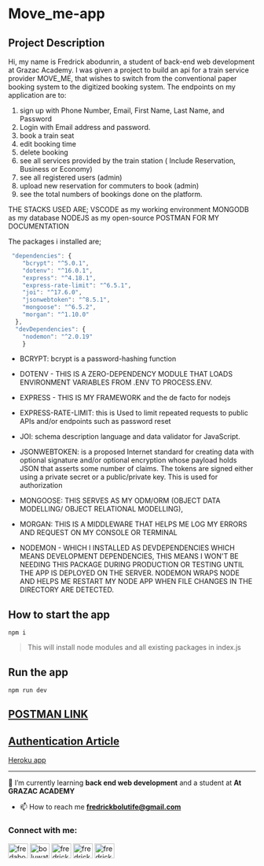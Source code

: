 # Move_me-app
## Project Description
Hi, my name is Fredrick abodunrin,
a student of back-end web development at Grazac Academy. 
I was given a project to build an api for a train service provider MOVE_ME,
 that wishes to switch from the conventional paper booking system to the digitized booking system.
The endpoints on my application are to:

1. sign up with Phone Number, Email, First Name, Last Name,
and Password
2. Login with Email address and password.
3. book a train seat
4. edit booking time
5. delete booking
6. see all services provided by the train station ( Include Reservation,
Business or Economy)
7. see all registered users (admin)
8. upload new reservation for commuters to book (admin)
9. see the total numbers of bookings done on the platform.

THE STACKS USED ARE; VSCODE as my working environment
		     MONGODB as my database 
		     NODEJS as my open-source
		      POSTMAN FOR MY DOCUMENTATION

The packages i installed are;
```javascript
 "dependencies": {
    "bcrypt": "^5.0.1",
    "dotenv": "^16.0.1",
    "express": "^4.18.1",
    "express-rate-limit": "^6.5.1",
    "joi": "^17.6.0",
    "jsonwebtoken": "^8.5.1",
    "mongoose": "^6.5.2",
    "morgan": "^1.10.0"
  },
  "devDependencies": {
    "nodemon": "^2.0.19"
    } 
```    
* BCRYPT: bcrypt is a password-hashing function 
* DOTENV - THIS IS A ZERO-DEPENDENCY MODULE THAT LOADS ENVIRONMENT VARIABLES FROM .ENV TO PROCESS.ENV. 
* EXPRESS - THIS IS MY FRAMEWORK and the de facto for nodejs
* EXPRESS-RATE-LIMIT: this is Used to limit repeated requests to public APIs and/or endpoints such as password reset
* JOI:  schema description language and data validator for JavaScript.
* JSONWEBTOKEN:  is a proposed Internet standard for creating data with optional signature and/or optional encryption whose payload holds JSON that asserts some number of claims. The tokens are signed either using a private secret or a public/private key. This is used for authorization
* MONGOOSE: THIS SERVES AS MY ODM/ORM (OBJECT DATA MODELLING/ OBJECT RELATIONAL MODELLING),
* MORGAN: THIS IS A MIDDLEWARE THAT HELPS ME LOG MY ERRORS AND REQUEST ON MY CONSOLE OR TERMINAL  

* NODEMON - WHICH I INSTALLED AS DEVDEPENDENCIES WHICH MEANS DEVELOPMENT DEPENDENCIES, THIS MEANS I WON'T BE NEEDING THIS PACKAGE DURING PRODUCTION OR TESTING UNTIL THE APP IS DEPLOYED ON THE SERVER. NODEMON WRAPS NODE AND HELPS ME RESTART MY NODE APP WHEN FILE CHANGES IN THE DIRECTORY ARE DETECTED. 

## How to start the app
```
npm i
```
> This will install node modules and all existing packages in index.js

## Run the app
```
npm run dev
```

[POSTMAN LINK](https://documenter.getpostman.com/view/21992639/VUxLw8Vd)
----
[Authentication Article](https://dev.to/fredabod/authorization-in-nodejs-all-you-need-to-know-3fga)
----
[Heroku app](https://move-me-app.herokuapp.com/)
____

🌱 I’m currently learning **back end web development** and a student at **At GRAZAC ACADEMY**

- 📫 How to reach me **fredrickbolutife@gmail.com**

<h3 align="left">Connect with me:</h3>
<p align="left">
<a href="https://dev.to/fredabod" target="blank"><img align="center" src="https://raw.githubusercontent.com/rahuldkjain/github-profile-readme-generator/master/src/images/icons/Social/devto.svg" alt="fredabod" height="30" width="40" /></a>
<a href="https://twitter.com/boluwatifelori_" target="blank"><img align="center" src="https://raw.githubusercontent.com/rahuldkjain/github-profile-readme-generator/master/src/images/icons/Social/twitter.svg" alt="boluwatifelori_" height="30" width="40" /></a>
<a href="https://linkedin.com/in/fredrick abodunrin" target="blank"><img align="center" src="https://raw.githubusercontent.com/rahuldkjain/github-profile-readme-generator/master/src/images/icons/Social/linked-in-alt.svg" alt="fredrick abodunrin" height="30" width="40" /></a>
<a href="https://fb.com/fredrick abodunrin" target="blank"><img align="center" src="https://raw.githubusercontent.com/rahuldkjain/github-profile-readme-generator/master/src/images/icons/Social/facebook.svg" alt="fredrick abodunrin" height="30" width="40" /></a>
<a href="https://instagram.com/fredrick abodunrin" target="blank"><img align="center" src="https://raw.githubusercontent.com/rahuldkjain/github-profile-readme-generator/master/src/images/icons/Social/instagram.svg" alt="fredrick abodunrin" height="30" width="40" /></a>
</p>

